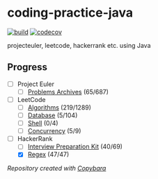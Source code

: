 # coding-practice-java

[![build](https://github.com/wilmol/coding-practice-java/workflows/build/badge.svg?event=push)](https://github.com/wilmol/coding-practice-java/actions?query=workflow%3Abuild)
[![codecov](https://codecov.io/gh/wilmol/coding-practice-java/branch/master/graph/badge.svg)](https://codecov.io/gh/wilmol/coding-practice-java)

projecteuler, leetcode, hackerrank etc. using Java

## Progress
- [ ] Project Euler
  - [ ] [Problems Archives](project-euler/src/main/java/wilmol/projecteuler/problems) (65/687)
- [ ] LeetCode
  - [ ] [Algorithms](leetcode/src/main/java/wilmol/leetcode/problemset/algorithms) (219/1289)
  - [ ] [Database](leetcode/src/main/java/wilmol/leetcode/problemset/database) (5/104)
  - [ ] [Shell](leetcode/src/main/java/wilmol/leetcode/problemset/shell) (0/4)
  - [ ] [Concurrency](leetcode/src/main/java/wilmol/leetcode/problemset/concurrency) (5/9)
- [ ] HackerRank
  - [ ] [Interview Preparation Kit](hackerrank/src/main/java/wilmol/hackerrank/interviewpreparationkit) (40/69)
  - [x] [Regex](hackerrank/src/main/java/wilmol/hackerrank/regex) (47/47)

*Repository created with [Copybara](https://github.com/google/copybara)*
